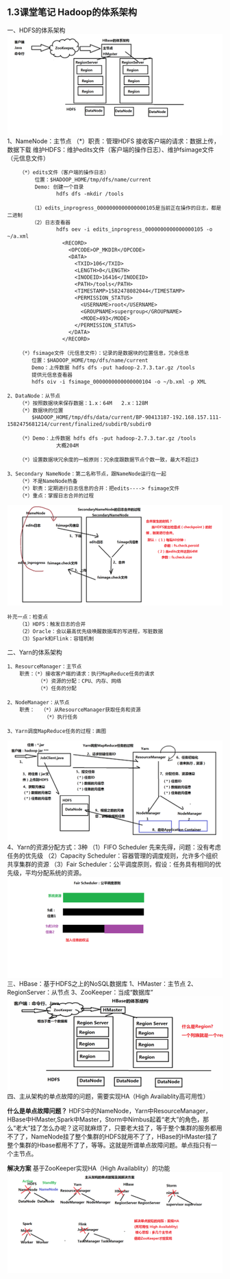 1.3课堂笔记  Hadoop的体系架构
-------------------------------------------

一、HDFS的体系架构
![](imge/md-20240519234308.png)
	1、NameNode：主节点
		（*）职责：管理HDFS
		            接收客户端的请求：数据上传，数据下载
					维护HDFS：维护edits文件（客户端的操作日志）、维护fsimage文件（元信息文件）
		
		（*）edits文件（客户端的操作日志）
			 位置：$HADOOP_HOME/tmp/dfs/name/current
			 Demo: 创建一个目录 
					hdfs dfs -mkdir /tools
					
			（1）edits_inprogress_0000000000000000105是当前正在操作的日志，都是二进制
			（2）日志查看器
					hdfs oev -i edits_inprogress_0000000000000000105 -o ~/a.xml
					  <RECORD>
						<OPCODE>OP_MKDIR</OPCODE>
						<DATA>
						  <TXID>106</TXID>
						  <LENGTH>0</LENGTH>
						  <INODEID>16416</INODEID>
						  <PATH>/tools</PATH>
						  <TIMESTAMP>1582478082044</TIMESTAMP>
						  <PERMISSION_STATUS>
							<USERNAME>root</USERNAME>
							<GROUPNAME>supergroup</GROUPNAME>
							<MODE>493</MODE>
						  </PERMISSION_STATUS>
						</DATA>
					  </RECORD>
		
		（*）fsimage文件（元信息文件）：记录的是数据块的位置信息，冗余信息
			位置：$HADOOP_HOME/tmp/dfs/name/current
			Demo：上传数据 hdfs dfs -put hadoop-2.7.3.tar.gz /tools
			提供元信息查看器
			hdfs oiv -i fsimage_0000000000000000104 -o ~/b.xml -p XML
	
	2、DataNode：从节点
		（*）按照数据块来保存数据：1.x：64M   2.x：128M
		（*）数据块的位置
			$HADOOP_HOME/tmp/dfs/data/current/BP-90413187-192.168.157.111-1582475681214/current/finalized/subdir0/subdir0
	
		（*）Demo：上传数据 hdfs dfs -put hadoop-2.7.3.tar.gz /tools
					大概204M
					
		（*）设置数据块冗余度的一般原则：冗余度跟数据节点个数一致，最大不超过3
	
	3、Secondary NameNode：第二名称节点，跟NameNode运行在一起
		（*）不是NameNode热备
		（*）职责：定期进行日志信息的合并：把edits----> fsimage文件
		（*）重点：掌握日志合并的过程
![](imge/md-20240519234420.png)

	补充一点：检查点
		（1）HDFS：触发日志的合并
		（2）Oracle：会以最高优先级唤醒数据库的写进程，写脏数据
		（3）Spark和Flink：容错机制
	
二、Yarn的体系架构
	
	
	1、ResourceManager：主节点
		职责：（*）接收客户端的请求：执行MapReduce任务的请求
			  （*）资源的分配：CPU、内存、网络
			  （*）任务的分配
	
	2、NodeManager：从节点
		职责：  （*）从ResourceManager获取任务和资源
				（*）执行任务
	
	3、Yarn调度MapReduce任务的过程：画图
![](imge/md-20240519234447.png)
	4、Yarn的资源分配方式：3种
		（1）FIFO Scheduler  先来先得，问题：没有考虑任务的优先级
		（2）Capacity Scheduler：容器管理的调度规则，允许多个组织共享集群的资源
		（3）Fair Scheduler：公平调度原则，假设：任务具有相同的优先级，平均分配系统的资源。
![](imge/md-20240519234514.png)
三、HBase：基于HDFS之上的NoSQL数据库
	1、HMaster：主节点
	2、RegionServer：从节点
	3、ZooKeeper：当成“数据库”
![](imge/md-20240519235402.png)
四、主从架构的单点故障的问题，需要实现HA（High Availablity高可用性）



**什么是单点故障问题？**
HDFS中的NameNode，Yarn中ResourceManager，HBase中HMaster,Spark中Master，Storm中Nimbus起着“老大”的角色，那么“老大”挂了怎么办呢？这可就麻烦了，只要老大挂了，等于整个集群的服务都用不了了，NameNode挂了整个集群的HDFS就用不了了，HBase的HMaster挂了整个集群的Hbase都用不了了，等等。这就是所谓单点故障问题。单点指只有一个主节点。


**解决方案**
基于ZooKeeper实现HA（High Availablity）的功能
![](imge/md-20240519234532.png)
